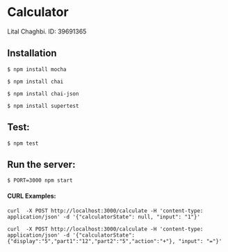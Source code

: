 # Calculator

Lital Chaghbi. ID: 39691365


## Installation

    $ npm install mocha

    $ npm install chai

    $ npm install chai-json

    $ npm install supertest


## Test:

    $ npm test


## Run the server:
 
    $ PORT=3000 npm start


#### CURL Examples:

    curl  -X POST http://localhost:3000/calculate -H 'content-type: application/json' -d '{"calculatorState": null, "input": "1"}'

    curl  -X POST http://localhost:3000/calculate -H 'content-type: application/json' -d '{"calculatorState": {"display":"5","part1":"12","part2":"5","action":"+"}, "input": "="}'

